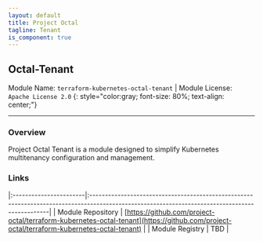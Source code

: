 ```yaml
---
layout: default
title: Project Octal
tagline: Tenant
is_component: true
---
```


## Octal-Tenant
Module Name: `terraform-kubernetes-octal-tenant` | Module License: `Apache License 2.0`
{: style="color:gray; font-size: 80%; text-align: center;"}

---

### Overview

Project Octal Tenant is a module designed to simplify Kubernetes multitenancy configuration and management.

### Links

|:-----------------------|:-----------------------------------------------------------------------------------------------------------------------------------------------|
| Module Repository      | [https://github.com/project-octal/terraform-kubernetes-octal-tenant](https://github.com/project-octal/terraform-kubernetes-octal-tenant)       |
| Module Registry        | TBD |